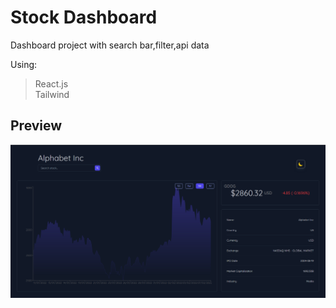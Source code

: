 # Stock Dashboard

Dashboard project with search bar,filter,api data 

Using:

> React.js  
> Tailwind 

## Preview

![overview](./public/Capture.PNG)

